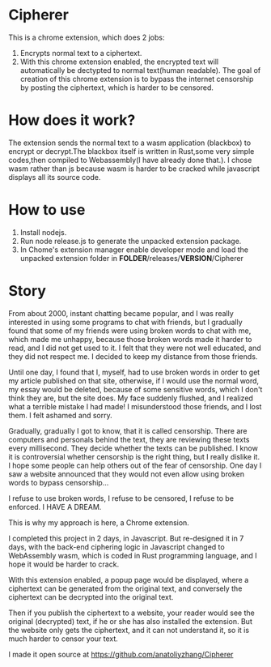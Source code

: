 # Cipherer
This is a chrome extension, which does 2 jobs:
1. Encrypts normal text to a ciphertext. 
2. With this chrome extension enabled, the encrypted text will automatically be dectypted to normal text(human readable).
The goal of creation of this chrome extension is to bypass the internet censorship by posting the ciphertext, which is harder to be censored.

# How does it work?
The extension sends the normal text to a wasm application (blackbox) to encrypt or decrypt.The blackbox itself is written in Rust,some very simple codes,then compiled to Webassembly(I have already done that.). I chose wasm rather than js because wasm is harder to be cracked while javascript displays all its source code.

# How to use
1. Install nodejs.
2. Run node release.js to generate the unpacked extension package.
3. In Chome's extension manager enable developer mode and load the unpacked extension folder in __FOLDER__/releases/__VERSION__/Cipherer

# Story
From about 2000, instant chatting became popular, and I was really interested in using some programs to chat with friends, but I gradually found that some of my friends were using broken words to chat with me, which made me unhappy, because those broken words made it harder to read, and I did not get used to it. I felt that they were not well educated, and they did not respect me. I decided to keep my distance from those friends.

Until one day, I found that I, myself, had to use broken words in order to get my article published on that site, otherwise, if I would use the normal word, my essay would be deleted, because of some sensitive words, which I don't think they are, but the site does. My face suddenly flushed, and I realized what a terrible mistake I had made! I misunderstood those friends, and I lost them. I felt ashamed and sorry.

Gradually, gradually I got to know, that it is called censorship. There are computers and personals behind the text, they are reviewing these texts every millisecond. They decide whether the texts can be published. I know it is controversial whether censorship is the right thing, but I really dislike it. I hope some people can help others out of the fear of censorship. One day I saw a website announced that they would not even allow using broken words to bypass censorship...

I refuse to use broken words, I refuse to be censored, I refuse to be enforced. I HAVE A DREAM.

This is why my approach is here, a Chrome extension.

I completed this project in 2 days, in Javascript. But re-designed it in  7 days, with the back-end ciphering logic in Javascript changed to WebAssembly wasm, which is coded in Rust programming language, and I hope it would be harder to crack.

With this extension enabled, a popup page would be displayed, where a ciphertext can be generated from the original text, and conversely the ciphertext can be decrypted into the original text.

Then if you publish the ciphertext to a website, your reader would see the original (decrypted) text, if he or she has also installed the extension. But the website only gets the ciphertext, and it can not understand it, so it is much harder to censor your text.

I made it open source at https://github.com/anatoliyzhang/Cipherer
